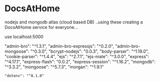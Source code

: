 # DocsAtHome
nodejs and mongodb atlas (cloud based DB) ..using these creating a DocsAtHome service for everyone... 

use localhost:5000

"admin-bro": "^1.3.1",
    "admin-bro-expressjs": "^0.2.0",
    "admin-bro-mongoose": "^0.3.0",
    "bcrypt-nodejs": "0.0.3",
    "body-parser": "^1.19.0",
    "cookie-parser": "^1.4.4",
    "ejs": "^2.7.1",
    "ejs-mate": "^3.0.0",
    "express": "^4.17.1",
    "express-flash": "0.0.2",
    "express-session": "^1.16.2",
    "mongodb": "^3.3.2",
    "mongoose": "^5.7.3",
    "morgan": "^1.9.1"
    
    "dotenv": "^8.1.0"
